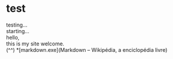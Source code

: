 # test
testing...  
starting...  
hello,  
this is my site welcome.  
(^^)
*[markdown.exe](Markdown – Wikipédia, a enciclopédia livre)
